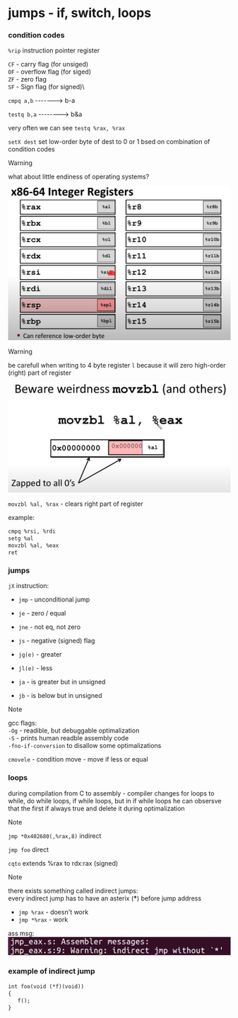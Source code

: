 # jumps - if, switch, loops

### condition codes

`%rip` instruction pointer register

`CF` - carry flag (for unsiged)\
`OF` - overflow flag (for siged)\
`ZF` - zero flag\
`SF` - Sign flag (for signed)\
<!-- `AF` - aux carry flag\ -->
<!-- `PF` - parity flag\ -->

`cmpq a,b` -------> b-a

`testq b,a` --------> b&a 

very often we can see
`testq %rax, %rax`


`setX dest` set low-order byte of dest to 0 or 1 bsed on combination of condition codes

> [!WARNING]
> what about little endiness of operating systems?
> 
>![low-byte-order](./imgs/jumps/low-order-byte.png)


> [!WARNING]
> be carefull when writing to 4 byte register `l`
> because it will zero high-order (right) part of register
> 
> ![longword-weirdness](./imgs/jumps/longword-weirdness.png)


`movzbl %al, %rax` - clears right part of register

example:

    cmpq %rsi, %rdi
    setg %al
    movzbl %al, %eax
    ret

### jumps

`jX` instruction: 

* `jmp` - unconditional jump

* `je` - zero / equal

* `jne` - not eq, not zero

* `js` - negative (signed) flag

* `jg(e)` - greater

* `jl(e)` - less
* `ja` - is greater but in unsigned
* `jb` - is below but in unsigned

> [!NOTE]
> gcc flags:\
> `-Og` - readible, but debuggable optimalization\
> `-S` - prints human readble assembly code\
> `-fno-if-conversion` to disallow some optimalizations


`cmovele` - condition move - move if less or equal

### loops
during compilation from C to assembly - compiler changes for loops to while, do while loops, if while loops, but in if while loops he can obsersve that the first if always true and delete it during optimalization

> [!NOTE]
> `jmp *0x402680(,%rax,8)` indirect
>
> `jmp foo` direct

`cqto` extends %rax to rdx:rax (signed) 

>[!NOTE]
>there exists something called indirect jumps:\
>every indirect jump has to have an asterix (**\***) before jump address
>
>* `jmp %rax` - doesn't work
>* `jmp *%rax` - work
>
> ass msg:\
> ![indirect-jump-asterix](./imgs/stack/indirect-jump-asterix.png)
>
>###  example of indirect jump
>
>```
>int foo(void (*f)(void))
>{
>    f();
>}
>```

